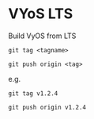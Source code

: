 # VYoS LTS

Build VyOS from LTS

    git tag <tagname>
    
    git push origin <tag>
    
e.g.

    git tag v1.2.4
    
    git push origin v1.2.4
